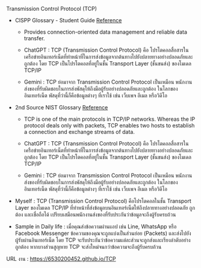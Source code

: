 Transmission Control Protocol (TCP)
- CISPP Glossary - Student Guide [Reference](https://www.isc2.org/certifications/cissp/cissp-student-glossary)
   - Provides connection-oriented data management and reliable data transfer.
     
   - ChatGPT : TCP (Transmission Control Protocol) คือ โปรโตคอลสื่อสารในเครือข่ายอินเทอร์เน็ตที่ทำหน้าที่ในการส่งข้อมูลจากต้นทางไปยังปลายทางอย่างปลอดภัยและถูกต้อง โดย TCP เป็นโปรโตคอลที่อยู่ในชั้น Transport Layer (ชั้นขนส่ง) ของโมเดล TCP/IP
     
   - Gemini : TCP ย่อมาจาก Transmission Control Protocol เป็นเหมือน พนักงานส่งของที่รับผิดชอบในการส่งพัสดุให้ถึงมือผู้รับอย่างปลอดภัยและถูกต้อง ในโลกของอินเทอร์เน็ต พัสดุที่ว่านี้ก็คือข้อมูลต่างๆ ที่เราใช้ เช่น เว็บเพจ อีเมล หรือวิดีโอ
   
- 2nd Source NIST Glossary [Reference](https://csrc.nist.gov/glossary
)
   - TCP is one of the main protocols in TCP/IP networks. Whereas the IP protocol deals only with packets, TCP enables two hosts to establish a connection and exchange streams of data.
     
   - ChatGPT : TCP (Transmission Control Protocol) คือ โปรโตคอลสื่อสารในเครือข่ายอินเทอร์เน็ตที่ทำหน้าที่ในการส่งข้อมูลจากต้นทางไปยังปลายทางอย่างปลอดภัยและถูกต้อง โดย TCP เป็นโปรโตคอลที่อยู่ในชั้น Transport Layer (ชั้นขนส่ง) ของโมเดล TCP/IP
     
   - Gemini : TCP ย่อมาจาก Transmission Control Protocol เป็นเหมือน พนักงานส่งของที่รับผิดชอบในการส่งพัสดุให้ถึงมือผู้รับอย่างปลอดภัยและถูกต้อง ในโลกของอินเทอร์เน็ต พัสดุที่ว่านี้ก็คือข้อมูลต่างๆ ที่เราใช้ เช่น เว็บเพจ อีเมล หรือวิดีโอ
   
- Myself : TCP (Transmission Control Protocol) คือโปรโตคอลในชั้น Transport Layer ของโมเดล TCP/IP ที่ทำหน้าที่ส่งข้อมูลบนอินเทอร์เน็ตให้ถึงปลายทางอย่างปลอดภัย ถูกต้อง และเชื่อถือได้ เปรียบเสมือนพนักงานส่งของที่รับประกันว่าข้อมูลจะถึงผู้รับครบถ้วน
- Sample in Daily life : เมื่อคุณส่งข้อความผ่านแอป เช่น Line, WhatsApp หรือ Facebook Messenger ข้อความของคุณจะถูกแบ่งเป็นส่วนย่อย (Packets) และส่งไปยังผู้รับผ่านอินเทอร์เน็ต โดย TCP จะรับประกันว่าข้อความแต่ละส่วนจะถูกส่งและเรียงลำดับอย่างถูกต้อง หากบางส่วนสูญหาย TCP จะส่งใหม่จนกว่าข้อความจะถึงผู้รับครบถ้วน

URL งาน : https://6530200452.github.io/TCP
